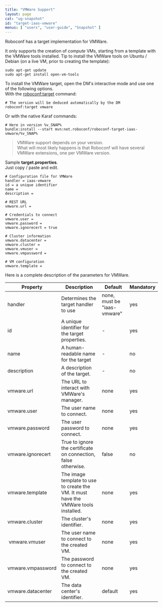 ```yaml
---
title: "VMWare Support"
layout: page
cat: "ug-snapshot"
id: "target-iaas-vmware"
menus: [ "users", "user-guide", "Snapshot" ]
---
```


Roboconf has a target implementation for VMWare.  

It only supports the creation of *compute* VMs, starting from a template with the VMWare tools installed.
Tip to install the VMWare tools on Ubuntu / Debian (on a live VM, prior to creating the template):

```
sudo apt-get update
sudo apt-get install open-vm-tools
```

To install the VMWare target, open the DM's interactive mode and use one of the following options.  
With the [roboconf:target](karaf-commands-for-the-dm.html) command:

```properties
# The version will be deduced automatically by the DM
roboconf:target vmware
```

Or with the native Karaf commands:

```properties
# Here in version %v_SNAP%
bundle:install --start mvn:net.roboconf/roboconf-target-iaas-vmware/%v_SNAP%
```

> VMWare support depends on your version.  
> What will most likely happens is that Roboconf will have several VMWare extensions, one per VMWare version.

Sample **target.properties**.  
Just copy / paste and edit.

```properties
# Configuration file for VMWare
handler = iaas-vmware
id = a unique identifier
name = 
description = 

# REST URL
vmware.url = 

# Credentials to connect
vmware.user	= 
vmware.password	= 
vmware.ignorecert = true

# Cluster information
vmware.datacenter = 
vmware.cluster = 
vmware.vmuser = 
vmware.vmpassword = 

# VM configuration
vmware.template =  
```

Here is a complete description of the parameters for VMWare.

| Property | Description | Default | Mandatory |
| --- | --- | --- | --- |
| handler | Determines the target handler to use | none, must be "iaas-vmware" | yes |
| id | A unique identifier for the target properties. | - | yes |
| name | A human-readable name for the target | - | no |
| description | A description of the target. | - | no |
| vmware.url | The URL to interact with VMWare's manager. | none | yes |
| vmware.user | The user name to connect. | none | yes |
| vmware.password | The user password to connect. | none | yes |
| vmware.ignorecert| True to ignore the certificate on connection, false otherwise. | false | no |
| vmware.template | The image template to use to create the VM. It must have the VMWare tools installed. | none | yes |
| vmware.cluster | The cluster's identifier. | none | yes |
| vmware.vmuser | The user name to connect to the created VM. | none | yes |
| vmware.vmpassword | The password to connect to the created VM. | none | yes |
| vmware.datacenter | The data center's identifier. | default | yes |
